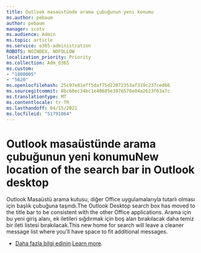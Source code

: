 ```yaml
---
title: Outlook masaüstünde arama çubuğunun yeni konumu
ms.author: pebaum
author: pebaum
manager: scotv
ms.audience: Admin
ms.topic: article
ms.service: o365-administration
ROBOTS: NOINDEX, NOFOLLOW
localization_priority: Priority
ms.collection: Adm_O365
ms.custom:
- "1800005"
- "5620"
ms.openlocfilehash: 25c97e81eff5daf75d22072353af319c237ced66
ms.sourcegitcommit: 8bc60ec34bc1e40685e3976576e04a2623f63a7c
ms.translationtype: MT
ms.contentlocale: tr-TR
ms.lasthandoff: 04/15/2021
ms.locfileid: "51791864"
---
```

# <a name="new-location-of-the-search-bar-in-outlook-desktop"></a><span data-ttu-id="de3fe-102">Outlook masaüstünde arama çubuğunun yeni konumu</span><span class="sxs-lookup"><span data-stu-id="de3fe-102">New location of the search bar in Outlook desktop</span></span>

<span data-ttu-id="de3fe-103">Outlook Masaüstü arama kutusu, diğer Office uygulamalarıyla tutarlı olması için başlık çubuğuna taşındı.</span><span class="sxs-lookup"><span data-stu-id="de3fe-103">The Outlook Desktop search box has moved to the title bar to be consistent with the other Office applications.</span></span> <span data-ttu-id="de3fe-104">Arama için bu yeni giriş alanı, ek iletileri sığdırmak için boş alan bırakılacak daha temiz bir ileti listesi bırakılacak.</span><span class="sxs-lookup"><span data-stu-id="de3fe-104">This new home for search will leave a cleaner message list where you'll have space to fit additional messages.</span></span>
- <span data-ttu-id="de3fe-105">[Daha fazla bilgi edinin](https://support.microsoft.com/en-us/office/96fee452-80cd-492d-a35c-5c37584b416b).</span><span class="sxs-lookup"><span data-stu-id="de3fe-105">[Learn more](https://support.microsoft.com/en-us/office/96fee452-80cd-492d-a35c-5c37584b416b).</span></span>
